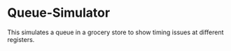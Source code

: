 # Queue-Simulator
This simulates a queue in a grocery store to show timing issues at different registers. 
